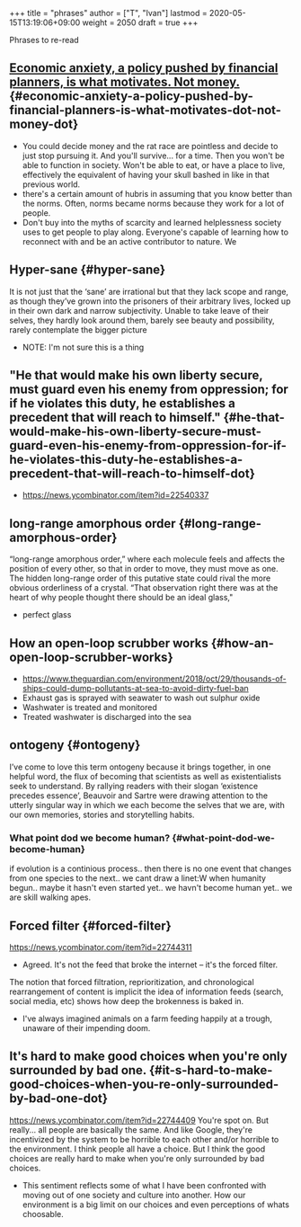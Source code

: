 +++
title = "phrases"
author = ["T", "Ivan"]
lastmod = 2020-05-15T13:19:06+09:00
weight = 2050
draft = true
+++

Phrases to re-read


## [Economic anxiety, a policy pushed by financial planners, is what motivates. Not money.](https://news.ycombinator.com/item?id=20682564) {#economic-anxiety-a-policy-pushed-by-financial-planners-is-what-motivates-dot-not-money-dot}

-   You could decide money and the rat race are pointless and
    decide to just stop pursuing it. And you'll survive... for a
    time. Then you won't be able to function in society. Won't be
    able to eat, or have a place to live, effectively the
    equivalent of having your skull bashed in like in that
    previous world.
-   there's a certain amount of hubris in assuming that you know
    better than the norms. Often, norms became norms because they
    work for a lot of people.
-   Don't buy into the myths of scarcity and learned helplessness
    society uses to get people to play along. Everyone's capable
    of learning how to reconnect with and be an active contributor
    to nature. We


## Hyper-sane {#hyper-sane}

It is not just that the ‘sane’ are irrational but that they lack
scope and range, as though they’ve grown into the prisoners of
their arbitrary lives, locked up in their own dark and narrow
subjectivity. Unable to take leave of their selves, they hardly
look around them, barely see beauty and possibility, rarely
contemplate the bigger picture

-   NOTE: I'm not sure this is a thing


## "He that would make his own liberty secure, must guard even his enemy from oppression; for if he violates this duty, he establishes a precedent that will reach to himself." {#he-that-would-make-his-own-liberty-secure-must-guard-even-his-enemy-from-oppression-for-if-he-violates-this-duty-he-establishes-a-precedent-that-will-reach-to-himself-dot}

-   <https://news.ycombinator.com/item?id=22540337>


## long-range amorphous order {#long-range-amorphous-order}

“long-range amorphous order,” where each molecule feels and
affects the position of every other, so that in order to move,
they must move as one. The hidden long-range order of this
putative state could rival the more obvious orderliness of a
crystal. “That observation right there was at the heart of why
people thought there should be an ideal glass,"

-   perfect glass


## How an open-loop scrubber works {#how-an-open-loop-scrubber-works}

-   <https://www.theguardian.com/environment/2018/oct/29/thousands-of-ships-could-dump-pollutants-at-sea-to-avoid-dirty-fuel-ban>
-   Exhaust gas is sprayed with seawater to wash out sulphur oxide
-   Washwater is treated and monitored
-   Treated washwater is discharged into the sea


## ontogeny {#ontogeny}

I’ve come to love this term ontogeny because it brings together,
in one helpful word, the flux of becoming that scientists as well
as existentialists seek to understand. By rallying readers with
their slogan ‘existence precedes essence’, Beauvoir and Sartre
were drawing attention to the utterly singular way in which we
each become the selves that we are, with our own memories, stories
and storytelling habits.


### What point dod we become human? {#what-point-dod-we-become-human}

if evolution is a continious process.. then there is no one event
that changes from one species to the next.. we cant draw a linet:W
when humanity begun..
maybe it hasn't even started yet.. we havn't become human
yet.. we are skill walking apes.


## Forced filter {#forced-filter}

<https://news.ycombinator.com/item?id=22744311>

-   Agreed. It's not the feed that broke the internet – it's the forced filter.

The notion that forced filtration, reprioritization, and chronological
rearrangement of content is implicit the idea of information feeds
(search, social media, etc) shows how deep the brokenness is
    baked in.

-   I've always imagined animals on a farm feeding happily at a trough, unaware of their impending doom.


## It's hard to make good choices when you're only surrounded by bad one. {#it-s-hard-to-make-good-choices-when-you-re-only-surrounded-by-bad-one-dot}

<https://news.ycombinator.com/item?id=22744409>
You're spot on. But really... all people are basically the
same. And like Google, they're incentivized by the system to be
horrible to each other and/or horrible to the environment. I think
people all have a choice. But I think the good choices are really
hard to make when you're only surrounded by bad choices.

-   This sentiment reflects some of what I have been confronted with
    moving out of one society and culture into another. How our
    environment is a big limit on our choices and even perceptions
    of whats choosable.
